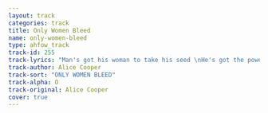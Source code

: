 ```yaml
---
layout: track
categories: track
title: Only Women Bleed
name: only-women-bleed
type: ahfow_track
track-id: 255
track-lyrics: "Man's got his woman to take his seed \nHe's got the power - oh \nShe's got the need \nShe spends her life through pleasing up her man \nShe feeds him dinner or anything she can \n\nShe cries alone at night too often \nHe smokes and drinks and don't come home at all \nOnly women bleed \nOnly women bleed \nOnly women bleed \n\nMan makes your hair gray \nHe's your life's mistake \nAll you're really lookin' for is an even break \n\nHe lies right at you \nYou know you hate this game \nHe slaps you once in a while and you live and love in pain \n\nShe cries alone at night too often \nHe smokes and drinks and don't come home at all \nOnly women bleed \nOnly women bleed \nOnly women bleed \nOnly women bleed \nOnly women bleed \nOnly women bleed \nOnly women bleed \n\nBlack eyes all of the time \nDon't spend a dime \nClean up this grime \nAnd you there down on your knees begging me please come \nWatch me bleed \n\nOnly women bleed \nOnly women bleed \nOnly women bleed \nOnly women bleed \nOnly women bleed \nOnly women bleed \nOnly women bleed"
track-author: Alice Cooper
track-sort: "ONLY WOMEN BLEED"
track-alpha: O
track-original: Alice Cooper
cover: true
---
```


